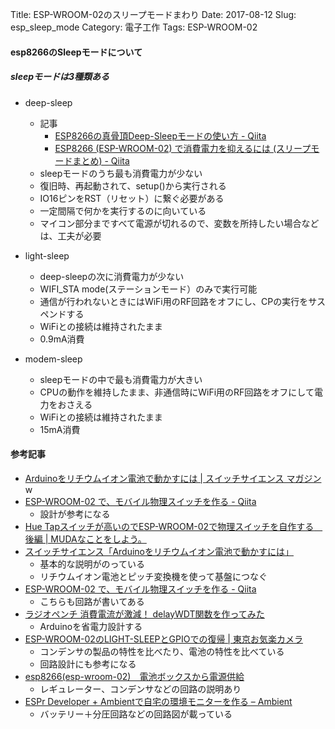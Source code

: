 Title: ESP-WROOM-02のスリープモードまわり
Date: 2017-08-12
Slug: esp_sleep_mode
Category: 電子工作
Tags: ESP-WROOM-02

#### esp8266のSleepモードについて

##### sleepモードは3種類ある

* deep-sleep
	* 記事
		* [ESP8266の真骨頂Deep-Sleepモードの使い方 - Qiita](http://qiita.com/azusa9/items/65a5c3772c41631b5ca1)
		* [ESP8266 (ESP-WROOM-02) で消費電力を抑えるには (スリープモードまとめ) - Qiita](http://qiita.com/exabugs/items/9edf9e2ba8f69800e4c5)
	* sleepモードのうち最も消費電力が少ない
	* 復旧時、再起動されて、setup()から実行される
	* IO16ピンをRST（リセット）に繋ぐ必要がある
	* 一定間隔で何かを実行するのに向いている
	* マイコン部分まですべて電源が切れるので、変数を所持したい場合などは、工夫が必要


* light-sleep
	* deep-sleepの次に消費電力が少ない
	* WIFI_STA mode(ステーションモード）のみで実行可能
	* 通信が行われないときにはWiFi用のRF回路をオフにし、CPの実行をサスペンドする
	* WiFiとの接続は維持されたまま
	* 0.9mA消費


* modem-sleep
	* sleepモードの中で最も消費電力が大きい
	* CPUの動作を維持したまま、非通信時にWiFi用のRF回路をオフにして電力をおさえる
	* WiFiとの接続は維持されたまま
	* 15mA消費

#### 参考記事
* [Arduinoをリチウムイオン電池で動かすには | スイッチサイエンス マガジン](http://mag.switch-science.com/2016/02/12/arduino-lithium/)w
* [ESP-WROOM-02 で、モバイル物理スイッチを作る - Qiita](http://qiita.com/ie4/items/ae850cdb2c617f3fd6af)
	* 設計が参考になる
* [Hue Tapスイッチが高いのでESP-WROOM-02で物理スイッチを自作する　後編 | MUDAなことをしよう。](http://make-muda.weblike.jp/2016/07/4209/)
* [スイッチサイエンス「Arduinoをリチウムイオン電池で動かすには」](http://mag.switch-science.com/2016/02/12/arduino-lithium/)
	* 基本的な説明がのっている
	* リチウムイオン電池とピッチ変換機を使って基盤につなぐ
* [ESP-WROOM-02 で、モバイル物理スイッチを作る - Qiita](http://qiita.com/ie4/items/ae850cdb2c617f3fd6af)
	* こちらも回路が書いてある
* [ラジオペンチ 消費電流が激減！ delayWDT関数を作ってみた](http://radiopench.blog96.fc2.com/blog-entry-486.html)
	* Arduinoを省電力設計する
* [ESP-WROOM-02のLIGHT-SLEEPとGPIOでの復帰 | 東京お気楽カメラ](http://okiraku-camera.tokyo/blog/?p=4996)
	* コンデンサの製品の特性を比べたり、電池の特性を比べている
	* 回路設計にも参考になる
* [esp8266(esp-wroom-02)　電池ボックスから電源供給](http://knaka0209.blogspot.jp/2015/08/esp-wroom-02-05.html)
	* レギュレーター、コンデンサなどの回路の説明あり
* [ESPr Developer + Ambientで自宅の環境モニターを作る – Ambient](https://ambidata.io/examples/weatherstation-1/)
	* バッテリー＋分圧回路などの回路図が載っている
